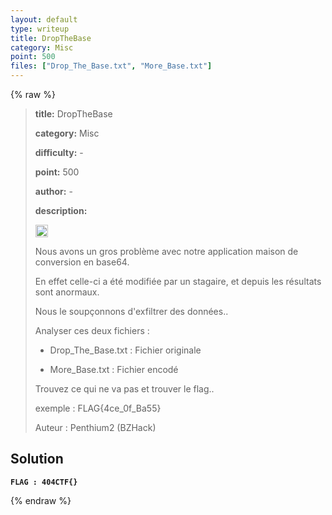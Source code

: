 ```yaml
---
layout: default
type: writeup
title: DropTheBase
category: Misc
point: 500
files: ["Drop_The_Base.txt", "More_Base.txt"]
---
```


{% raw %}
> **title:** DropTheBase
>
> **category:** Misc
>
> **difficulty:** -
>
> **point:** 500
>
> **author:** -
>
> **description:**
> 
> <img src="https://cdn.iconscout.com/icon/free/png-256/free-france-flag-country-nation-empire-36011.png?f=webp" width="20" height="20"/>
>
> Nous avons un gros problème avec notre application maison de conversion en base64. 
>
> En effet celle-ci a été modifiée par un stagaire, et depuis les résultats sont anormaux.
>
> Nous le soupçonnons d'exfiltrer des données..
>
> Analyser ces deux fichiers : 
>
> - Drop_The_Base.txt : Fichier originale 
>
> - More_Base.txt : Fichier encodé
>
> Trouvez ce qui ne va pas et trouver le flag.. 
>
> exemple : FLAG{4ce_0f_Ba55}
>
> Auteur : Penthium2 (BZHack)

## Solution

**`FLAG : 404CTF{}`**

{% endraw %}
